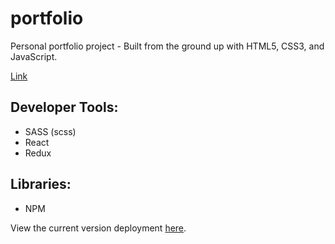 # portfolio
Personal portfolio project - Built from the ground up with HTML5, CSS3, and JavaScript.

[Link](http://carsonbartholomew.me/)

## Developer Tools:
- SASS (scss)
- React
- Redux

## Libraries:
- NPM

View the current version deployment [here](http://carsonbartholomew.me/).
